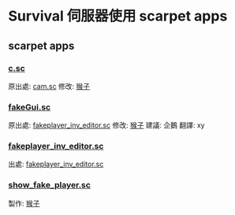 # Survival 伺服器使用 scarpet apps

## scarpet apps

### [c.sc](./c.sc)

原出處: [cam.sc](https://github.com/gnembon/scarpet/blob/master/programs/survival/cam.sc)
修改: [猴子](https://github.com/a3510377)

### [fakeGui.sc](./fakeGui.sc)

原出處: [fakeplayer_inv_editor.sc](https://github.com/gnembon/scarpet/blob/master/programs/survival/fakeplayer_inv_editor.sc)
修改: [猴子](https://github.com/a3510377)
建議: 企鵝
翻譯: xy

### [fakeplayer_inv_editor.sc](./fakeplayer_inv_editor.sc)

出處: [fakeplayer_inv_editor.sc](https://github.com/gnembon/scarpet/blob/master/programs/survival/fakeplayer_inv_editor.sc)

### [show_fake_player.sc](./show_fake_player.sc)

製作: [猴子](https://github.com/a3510377)
